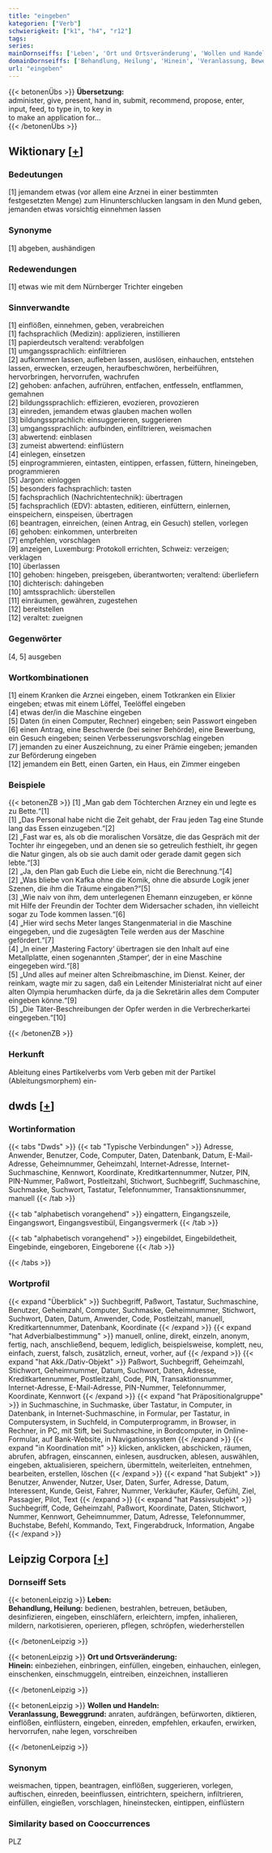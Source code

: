 ```yaml
---
title: "eingeben"
kategorien: ["Verb"]
schwierigkeit: ["k1", "h4", "r12"]
tags:
series:
mainDornseiffs: ['Leben', 'Ort und Ortsveränderung', 'Wollen und Handeln']
domainDornseiffs: ['Behandlung, Heilung', 'Hinein', 'Veranlassung, Beweggrund']
url: "eingeben"
---
```


{{< betonenÜbs >}}
**Übersetzung:**  
administer, give, present, hand in, submit, recommend, propose, enter, input, feed, to type in, to key in  
to make  an application for...  
{{< /betonenÜbs >}}

## Wiktionary [[+](https://de.wiktionary.org/wiki/eingeben)]

### Bedeutungen
[1] jemandem etwas (vor allem eine Arznei in einer bestimmten festgesetzten Menge) zum Hinunterschlucken langsam in den Mund geben, jemanden etwas vorsichtig einnehmen lassen  

### Synonyme
[1] abgeben, aushändigen  

### Redewendungen
[1] etwas wie mit dem Nürnberger Trichter eingeben  

### Sinnverwandte
[1] einflößen, einnehmen, geben, verabreichen  
[1] fachsprachlich (Medizin): applizieren, instillieren  
[1] papierdeutsch veraltend: verabfolgen  
[1] umgangssprachlich: einfiltrieren  
[2] aufkommen lassen, aufleben lassen, auslösen, einhauchen, entstehen lassen, erwecken, erzeugen, heraufbeschwören, herbeiführen, hervorbringen, hervorrufen, wachrufen  
[2] gehoben: anfachen, aufrühren, entfachen, entfesseln, entflammen, gemahnen  
[2] bildungssprachlich: effizieren, evozieren, provozieren  
[3] einreden, jemandem etwas glauben machen wollen  
[3] bildungssprachlich: einsuggerieren, suggerieren  
[3] umgangssprachlich: aufbinden, einfiltrieren, weismachen  
[3] abwertend: einblasen  
[3] zumeist abwertend: einflüstern  
[4] einlegen, einsetzen  
[5] einprogrammieren, eintasten, eintippen, erfassen, füttern, hineingeben, programmieren  
[5] Jargon: einloggen  
[5] besonders fachsprachlich: tasten  
[5] fachsprachlich (Nachrichtentechnik): übertragen  
[5] fachsprachlich (EDV): abtasten, editieren, einfüttern, einlernen, einspeichern, einspeisen, übertragen  
[6] beantragen, einreichen, (einen Antrag, ein Gesuch) stellen, vorlegen  
[6] gehoben: einkommen, unterbreiten  
[7] empfehlen, vorschlagen  
[9] anzeigen, Luxemburg: Protokoll errichten, Schweiz: verzeigen; verklagen  
[10] überlassen  
[10] gehoben: hingeben, preisgeben, überantworten; veraltend: überliefern  
[10] dichterisch: dahingeben  
[10] amtssprachlich: überstellen  
[11] einräumen, gewähren, zugestehen  
[12] bereitstellen  
[12] veraltet: zueignen  

### Gegenwörter
[4, 5] ausgeben  

### Wortkombinationen
[1] einem Kranken die Arznei eingeben, einem Totkranken ein Elixier eingeben; etwas mit einem Löffel, Teelöffel eingeben  
[4] etwas der/in die Maschine eingeben  
[5] Daten (in einen Computer, Rechner) eingeben; sein Passwort eingeben  
[6] einen Antrag, eine Beschwerde (bei seiner Behörde), eine Bewerbung, ein Gesuch eingeben; seinen Verbesserungsvorschlag eingeben  
[7] jemanden zu einer Auszeichnung, zu einer Prämie eingeben; jemanden zur Beförderung eingeben  
[12] jemandem ein Bett, einen Garten, ein Haus, ein Zimmer eingeben  

### Beispiele
{{< betonenZB >}}
[1] „Man gab dem Töchterchen Arzney ein und legte es zu Bette.“[1]  
[1] „Das Personal habe nicht die Zeit gehabt, der Frau jeden Tag eine Stunde lang das Essen einzugeben.“[2]  
[2] „Fast war es, als ob die moralischen Vorsätze, die das Gespräch mit der Tochter ihr eingegeben, und an denen sie so getreulich festhielt, ihr gegen die Natur gingen, als ob sie auch damit oder gerade damit gegen sich lebte.“[3]  
[2] „Ja, den Plan gab Euch die Liebe ein, nicht die Berechnung.“[4]  
[2] „Was bliebe von Kafka ohne die Komik, ohne die absurde Logik jener Szenen, die ihm die Träume eingaben?“[5]  
[3] „Wie naiv von ihm, dem unterlegenen Ehemann einzugeben, er könne mit Hilfe der Freundin der Tochter dem Widersacher schaden, ihn vielleicht sogar zu Tode kommen lassen.“[6]  
[4] „Hier wird sechs Meter langes Stangenmaterial in die Maschine eingegeben, und die zugesägten Teile werden aus der Maschine gefördert.“[7]  
[4] „In einer ‚Mastering Factory‘ übertragen sie den Inhalt auf eine Metallplatte, einen sogenannten ‚Stamper‘, der in eine Maschine eingegeben wird.“[8]  
[5] „Und alles auf meiner alten Schreibmaschine, im Dienst. Keiner, der reinkam, wagte mir zu sagen, daß ein Leitender Ministerialrat nicht auf einer alten Olympia herumhacken dürfe, da ja die Sekretärin alles dem Computer eingeben könne.“[9]  
[5] „Die Täter-Beschreibungen der Opfer werden in die Verbrecherkartei eingegeben.“[10]  

{{< /betonenZB >}}
### Herkunft
Ableitung eines Partikelverbs vom Verb geben mit der Partikel (Ableitungsmorphem) ein-  



## dwds [[+](https://www.dwds.de/wb/eingeben)]

### Wortinformation
{{< tabs "Dwds" >}}
{{< tab "Typische Verbindungen" >}}
Adresse, Anwender, Benutzer, Code, Computer, Daten, Datenbank, Datum, E-Mail-Adresse, Geheimnummer, Geheimzahl, Internet-Adresse, Internet-Suchmaschine, Kennwort, Koordinate, Kreditkartennummer, Nutzer, PIN, PIN-Nummer, Paßwort, Postleitzahl, Stichwort, Suchbegriff, Suchmaschine, Suchmaske, Suchwort, Tastatur, Telefonnummer, Transaktionsnummer, manuell
{{< /tab >}}

{{< tab "alphabetisch vorangehend" >}}
eingattern, Eingangszeile, Eingangswort, Eingangsvestibül, Eingangsvermerk
{{< /tab >}}

{{< tab "alphabetisch vorangehend" >}}
eingebildet, Eingebildetheit, Eingebinde, eingeboren, Eingeborene
{{< /tab >}}

{{< /tabs >}}

### Wortprofil
{{< expand "Überblick" >}} Suchbegriff, Paßwort, Tastatur, Suchmaschine, Benutzer, Geheimzahl, Computer, Suchmaske, Geheimnummer, Stichwort, Suchwort, Daten, Datum, Anwender, Code, Postleitzahl, manuell, Kreditkartennummer, Datenbank, Koordinate {{< /expand >}}
{{< expand "hat Adverbialbestimmung" >}} manuell, online, direkt, einzeln, anonym, fertig, nach, anschließend, bequem, lediglich, beispielsweise, komplett, neu, einfach, zuerst, falsch, zusätzlich, erneut, vorher, auf {{< /expand >}}
{{< expand "hat Akk./Dativ-Objekt" >}} Paßwort, Suchbegriff, Geheimzahl, Stichwort, Geheimnummer, Datum, Suchwort, Daten, Adresse, Kreditkartennummer, Postleitzahl, Code, PIN, Transaktionsnummer, Internet-Adresse, E-Mail-Adresse, PIN-Nummer, Telefonnummer, Koordinate, Kennwort {{< /expand >}}
{{< expand "hat Präpositionalgruppe" >}} in Suchmaschine, in Suchmaske, über Tastatur, in Computer, in Datenbank, in Internet-Suchmaschine, in Formular, per Tastatur, in Computersystem, in Suchfeld, in Computerprogramm, in Browser, in Rechner, in PC, mit Stift, bei Suchmaschine, in Bordcomputer, in Online-Formular, auf Bank-Website, in Navigationssystem {{< /expand >}}
{{< expand "in Koordination mit" >}} klicken, anklicken, abschicken, räumen, abrufen, abfragen, einscannen, einlesen, ausdrucken, ablesen, auswählen, eingeben, aktualisieren, speichern, übermitteln, weiterleiten, entnehmen, bearbeiten, erstellen, löschen {{< /expand >}}
{{< expand "hat Subjekt" >}} Benutzer, Anwender, Nutzer, User, Daten, Surfer, Adresse, Datum, Interessent, Kunde, Geist, Fahrer, Nummer, Verkäufer, Käufer, Gefühl, Ziel, Passagier, Pilot, Text {{< /expand >}}
{{< expand "hat Passivsubjekt" >}} Suchbegriff, Code, Geheimzahl, Paßwort, Koordinate, Daten, Stichwort, Nummer, Kennwort, Geheimnummer, Datum, Adresse, Telefonnummer, Buchstabe, Befehl, Kommando, Text, Fingerabdruck, Information, Angabe {{< /expand >}}

## Leipzig Corpora [[+](https://corpora.uni-leipzig.de/en/res?word=eingeben&corpusId=deu_newscrawl-public_2018)]

### Dornseiff Sets
{{< betonenLeipzig >}}
**Leben:**  
**Behandlung, Heilung:** bedienen, bestrahlen, betreuen, betäuben, desinfizieren, eingeben, einschläfern, erleichtern, impfen, inhalieren, mildern, narkotisieren, operieren, pflegen, schröpfen, wiederherstellen  

{{< /betonenLeipzig >}}


{{< betonenLeipzig >}}
**Ort und Ortsveränderung:**  
**Hinein:** einbeziehen, einbringen, einfüllen, eingeben, einhauchen, einlegen, einschenken, einschmuggeln, eintreiben, einzeichnen, installieren  

{{< /betonenLeipzig >}}


{{< betonenLeipzig >}}
**Wollen und Handeln:**  
**Veranlassung, Beweggrund:** anraten, aufdrängen, befürworten, diktieren, einflößen, einflüstern, eingeben, einreden, empfehlen, erkaufen, erwirken, hervorrufen, nahe legen, vorschreiben  

{{< /betonenLeipzig >}}

### Synonym
weismachen, tippen, beantragen, einflößen, suggerieren, vorlegen, auftischen, einreden, beeinflussen, eintrichtern, speichern, infiltrieren, einfüllen, eingießen, vorschlagen, hineinstecken, eintippen, einflüstern


### Similarity based on Cooccurrences
PLZ

